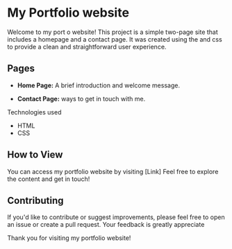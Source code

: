 # My Portfolio website

Welcome to my port o website! This project is a simple two-page site that includes a homepage and a contact page. It was created using the and css to provide a clean and straightforward user experience.

## Pages

- **Home Page:** A brief introduction and welcome message.

- **Contact Page:** ways to get in touch with me.

Technologies used

- HTML
- CSS

## How to View

You can access my portfolio website by visiting [Link] Feel free to explore the content and get in touch!

## Contributing

If you'd like to contribute or suggest improvements, please feel free to open an issue or create a pull request. Your feedback is greatly appreciate

Thank you for visiting my portfolio website!
